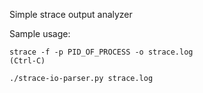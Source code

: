 Simple strace output analyzer 


Sample usage:

```
strace -f -p PID_OF_PROCESS -o strace.log
(Ctrl-C)

./strace-io-parser.py strace.log
